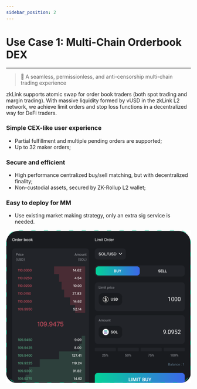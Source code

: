 ```yaml
---
sidebar_position: 2
---
```


# Use Case 1: Multi-Chain Orderbook DEX

---
> **🥇** <span className="highlight">A seamless, permissionless, and anti-censorship multi-chain trading experience</span>

zkLink supports atomic swap for order book traders (both spot trading and margin trading). With massive liquidity formed by vUSD in the zkLink L2 network, we achieve limit orders and stop loss functions in a decentralized way for DeFi traders.

### Simple CEX-like user experience
- Partial fulfillment and multiple pending orders are supported;
- Up to 32 maker orders;

### Secure and efficient
- High performance centralized buy/sell matching, but with decentralized finality;
- Non-custodial assets, secured by ZK-Rollup L2 wallet;

### Easy to deploy for MM
- Use existing market making strategy, only an extra sig service is needed.


<div className="cancel-md-margin cancel-img">

![zkLink Layer2 Engine](../../static/img/orderbook.jpg)

</div>
